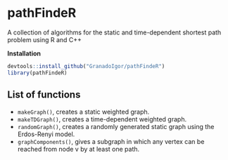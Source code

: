 # pathFindeR
A collection of algorithms for the static and time-dependent shortest path problem using R and C++


**Installation**

```R
devtools::install_github("GranadoIgor/pathFindeR")
library(pathFindeR)
```

## List of functions
- `makeGraph()`, creates a static weighted graph.
- `makeTDGraph()`, creates a time-dependent weighted graph.
- `randomGraph()`, creates a randomly generated static graph using the Erdos-Renyi model.
- `graphComponents()`, gives a subgraph in which any vertex can be reached from node v by at least one path.


